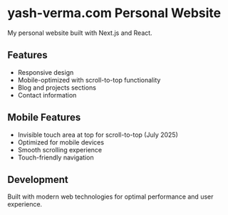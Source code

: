 # yash-verma.com Personal Website

My personal website built with Next.js and React.

## Features

- Responsive design
- Mobile-optimized with scroll-to-top functionality
- Blog and projects sections
- Contact information

## Mobile Features

- Invisible touch area at top for scroll-to-top (July 2025)
- Optimized for mobile devices
- Smooth scrolling experience
- Touch-friendly navigation

## Development

Built with modern web technologies for optimal performance and user experience.
